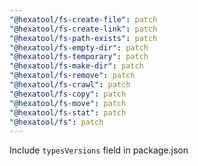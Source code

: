 ```yaml
---
"@hexatool/fs-create-file": patch
"@hexatool/fs-create-link": patch
"@hexatool/fs-path-exists": patch
"@hexatool/fs-empty-dir": patch
"@hexatool/fs-temporary": patch
"@hexatool/fs-make-dir": patch
"@hexatool/fs-remove": patch
"@hexatool/fs-crawl": patch
"@hexatool/fs-copy": patch
"@hexatool/fs-move": patch
"@hexatool/fs-stat": patch
"@hexatool/fs": patch
---
```


Include `typesVersions` field in package.json

